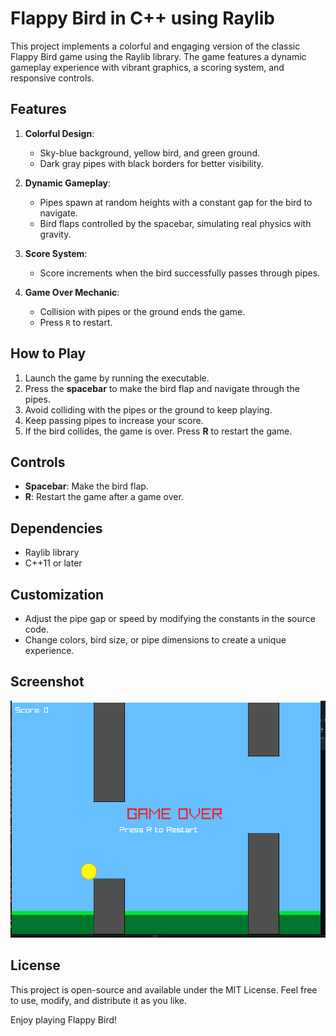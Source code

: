 # Flappy Bird in C++ using Raylib

This project implements a colorful and engaging version of the classic Flappy Bird game using the Raylib library. The game features a dynamic gameplay experience with vibrant graphics, a scoring system, and responsive controls.

## Features

1. **Colorful Design**:
   - Sky-blue background, yellow bird, and green ground.
   - Dark gray pipes with black borders for better visibility.

2. **Dynamic Gameplay**:
   - Pipes spawn at random heights with a constant gap for the bird to navigate.
   - Bird flaps controlled by the spacebar, simulating real physics with gravity.

3. **Score System**:
   - Score increments when the bird successfully passes through pipes.

4. **Game Over Mechanic**:
   - Collision with pipes or the ground ends the game.
   - Press `R` to restart.

## How to Play

1. Launch the game by running the executable.
2. Press the **spacebar** to make the bird flap and navigate through the pipes.
3. Avoid colliding with the pipes or the ground to keep playing.
4. Keep passing pipes to increase your score.
5. If the bird collides, the game is over. Press **R** to restart the game.



## Controls

- **Spacebar**: Make the bird flap.
- **R**: Restart the game after a game over.

## Dependencies

- Raylib library
- C++11 or later

## Customization

- Adjust the pipe gap or speed by modifying the constants in the source code.
- Change colors, bird size, or pipe dimensions to create a unique experience.

## Screenshot
![screenshot](ss4.PNG)

## License

This project is open-source and available under the MIT License. Feel free to use, modify, and distribute it as you like.

Enjoy playing Flappy Bird!
